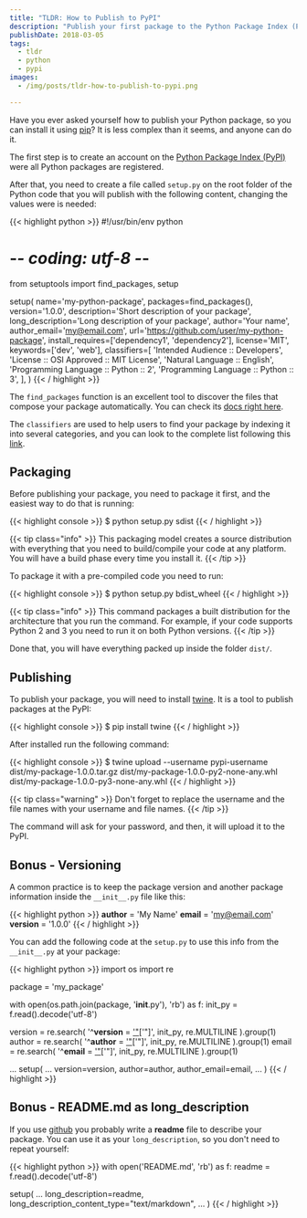 ```yaml
---
title: "TLDR: How to Publish to PyPI"
description: "Publish your first package to the Python Package Index (PyPI)"
publishDate: 2018-03-05
tags:
  - tldr
  - python
  - pypi
images:
  - /img/posts/tldr-how-to-publish-to-pypi.png

---
```


Have you ever asked yourself how to publish your Python package, so you can install it using [pip](https://pypi.python.org/pypi/pip)? It is less complex than it seems, and anyone can do it.

The first step is to create an account on the [Python Package Index (PyPI)](https://pypi.python.org/pypi) were all Python packages are registered.

After that, you need to create a file called `setup.py` on the root folder of the Python code that you will publish with the following content, changing the values were is needed:

{{< highlight python >}}
#!/usr/bin/env python
# -*- coding: utf-8 -*-

from setuptools import find_packages, setup

setup(
    name='my-python-package',
    packages=find_packages(),
    version='1.0.0',
    description='Short description of your package',
    long_description='Long description of your package',
    author='Your name',
    author_email='my@email.com',
    url='https://github.com/user/my-python-package',
    install_requires=['dependency1', 'dependency2'],
    license='MIT',
    keywords=['dev', 'web'],
    classifiers=[
        'Intended Audience :: Developers',
        'License :: OSI Approved :: MIT License',
        'Natural Language :: English',
        'Programming Language :: Python :: 2',
        'Programming Language :: Python :: 3',
    ],
)
{{< / highlight >}}

The `find_packages` function is an excellent tool to discover the files that compose your package automatically. You can check its [docs right here](http://setuptools.readthedocs.io/en/latest/setuptools.html#using-find-packages).

The `classifiers` are used to help users to find your package by indexing it into several categories, and you can look to the complete list following this [link](https://pypi.python.org/pypi?%3Aaction=list_classifiers).

## Packaging

Before publishing your package, you need to package it first, and the easiest way to do that is running:

{{< highlight console >}}
$ python setup.py sdist
{{< / highlight >}}

{{< tip class="info" >}}
This packaging model creates a source distribution with everything that you need to build/compile your code at any platform. You will have a build phase every time you install it.
{{< /tip >}}

To package it with a pre-compiled code you need to run:

{{< highlight console >}}
$ python setup.py bdist_wheel
{{< / highlight >}}

{{< tip class="info" >}}
This command packages a built distribution for the architecture that you run the command. For example, if your code supports Python 2 and 3 you need to run it on both Python versions.
{{< /tip >}}

Done that, you will have everything packed up inside the folder `dist/`.

## Publishing

To publish your package, you will need to install [twine](https://github.com/pypa/twine). It is a tool to publish packages at the PyPI:

{{< highlight console >}}
$ pip install twine
{{< / highlight >}}

After installed run the following command:

{{< highlight console >}}
$ twine upload --username pypi-username dist/my-package-1.0.0.tar.gz dist/my-package-1.0.0-py2-none-any.whl dist/my-package-1.0.0-py3-none-any.whl
{{< / highlight >}}

{{< tip class="warning" >}}
Don't forget to replace the username and the file names with your username and file names.
{{< /tip >}}

The command will ask for your password, and then, it will upload it to the PyPI.

## Bonus - Versioning

A common practice is to keep the package version and another package information inside the `__init__.py` file like this:

{{< highlight python >}}
__author__ = 'My Name'
__email__ = 'my@email.com'
__version__ = '1.0.0'
{{< / highlight >}}

You can add the following code at the `setup.py` to use this info from the `__init__.py` at your package:

{{< highlight python >}}
import os
import re

package = 'my_package'

with open(os.path.join(package, '__init__.py'), 'rb') as f:
    init_py = f.read().decode('utf-8')

version = re.search(
    '^__version__ = [\'\"]([^\'\"]+)[\'\"]', init_py, re.MULTILINE
).group(1)
author = re.search(
    '^__author__ = [\'\"]([^\'\"]+)[\'\"]', init_py, re.MULTILINE
).group(1)
email = re.search(
    '^__email__ = [\'\"]([^\'\"]+)[\'\"]', init_py, re.MULTILINE
).group(1)

...
setup(
    ...
    version=version,
    author=author,
    author_email=email,
    ...
)
{{< / highlight >}}

## Bonus - README.md as long_description

If you use [github](https://github.com) you probably write a **readme** file to describe your package. You can use it as your `long_description`, so you don't need to repeat yourself:

{{< highlight python >}}
with open('README.md', 'rb') as f:
    readme = f.read().decode('utf-8')

setup(
    ...
    long_description=readme,
    long_description_content_type="text/markdown",
    ...
)
{{< / highlight >}}
